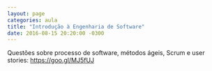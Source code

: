 ```yaml
---
layout: page
categories: aula
title: "Introdução à Engenharia de Software"
date: 2016-08-15 20:20:00 -0300
---
```


Questões sobre processo de software, métodos ágeis, Scrum e user stories: <https://goo.gl/MJ5fUJ>